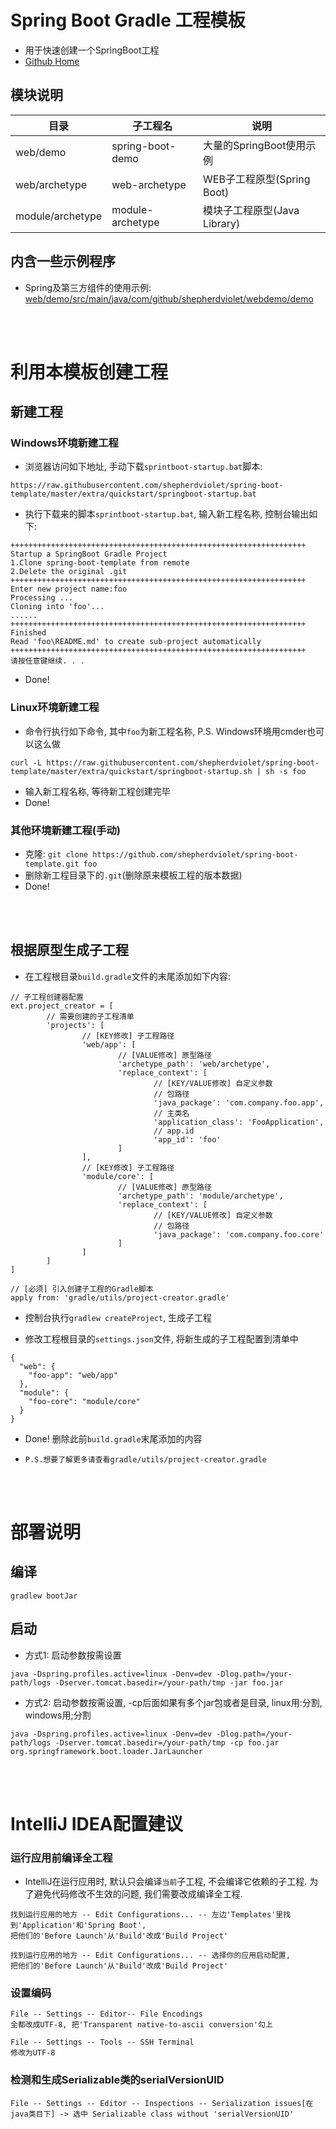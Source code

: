 # Spring Boot Gradle 工程模板

* 用于快速创建一个SpringBoot工程
* [Github Home](https://github.com/shepherdviolet/spring-boot-template)

## 模块说明

| 目录 | 子工程名 | 说明 |
| ------ | ----- | ----- |
| web/demo | spring-boot-demo | 大量的SpringBoot使用示例 |
| web/archetype | web-archetype | WEB子工程原型(Spring Boot) |
| module/archetype | module-archetype | 模块子工程原型(Java Library) |

## 内含一些示例程序

* Spring及第三方组件的使用示例: [web/demo/src/main/java/com/github/shepherdviolet/webdemo/demo](https://github.com/shepherdviolet/spring-boot-template/tree/master/web/demo/src/main/java/com/github/shepherdviolet/webdemo/demo)

<br>
<br>

# 利用本模板创建工程

## 新建工程

### Windows环境新建工程

* 浏览器访问如下地址, 手动下载`sprintboot-startup.bat`脚本:

```text
https://raw.githubusercontent.com/shepherdviolet/spring-boot-template/master/extra/quickstart/springboot-startup.bat
```

* 执行下载来的脚本`sprintboot-startup.bat`, 输入新工程名称, 控制台输出如下:

```text
++++++++++++++++++++++++++++++++++++++++++++++++++++++++++++++++++
Startup a SpringBoot Gradle Project
1.Clone spring-boot-template from remote
2.Delete the original .git
++++++++++++++++++++++++++++++++++++++++++++++++++++++++++++++++++
Enter new project name:foo
Processing ...
Cloning into 'foo'...
......
++++++++++++++++++++++++++++++++++++++++++++++++++++++++++++++++++
Finished
Read 'foo\README.md' to create sub-project automatically
++++++++++++++++++++++++++++++++++++++++++++++++++++++++++++++++++
请按任意键继续. . .
```

* Done!

### Linux环境新建工程

* 命令行执行如下命令, 其中`foo`为新工程名称, P.S. Windows环境用cmder也可以这么做

```text
curl -L https://raw.githubusercontent.com/shepherdviolet/spring-boot-template/master/extra/quickstart/springboot-startup.sh | sh -s foo
```

* 输入新工程名称, 等待新工程创建完毕
* Done!

### 其他环境新建工程(手动)

* 克隆: `git clone https://github.com/shepherdviolet/spring-boot-template.git foo`
* 删除新工程目录下的`.git`(删除原来模板工程的版本数据)
* Done!

<br>
<br>

## 根据原型生成子工程

* 在工程根目录`build.gradle`文件的末尾添加如下内容:

```text
// 子工程创建器配置
ext.project_creator = [
        // 需要创建的子工程清单
        'projects': [
                // [KEY修改] 子工程路径
                'web/app': [
                        // [VALUE修改] 原型路径
                        'archetype_path': 'web/archetype',
                        'replace_context': [
                                // [KEY/VALUE修改] 自定义参数
                                // 包路径
                                'java_package': 'com.company.foo.app',
                                // 主类名
                                'application_class': 'FooApplication',
                                // app.id
                                'app_id': 'foo'
                        ]
                ],
                // [KEY修改] 子工程路径
                'module/core': [
                        // [VALUE修改] 原型路径
                        'archetype_path': 'module/archetype',
                        'replace_context': [
                                // [KEY/VALUE修改] 自定义参数
                                // 包路径
                                'java_package': 'com.company.foo.core'
                        ]
                ]
        ]
]

// [必须] 引入创建子工程的Gradle脚本
apply from: 'gradle/utils/project-creator.gradle'
```

* 控制台执行`gradlew createProject`, 生成子工程

* 修改工程根目录的`settings.json`文件, 将新生成的子工程配置到清单中

```text
{
  "web": {
    "foo-app": "web/app"
  },
  "module": {
    "foo-core": "module/core"
  }
}
```

* Done! 删除此前`build.gradle`末尾添加的内容

* `P.S.想要了解更多请查看gradle/utils/project-creator.gradle`

<br>
<br>

# 部署说明

## 编译

```text
gradlew bootJar
```

## 启动

* 方式1: 启动参数按需设置

```text
java -Dspring.profiles.active=linux -Denv=dev -Dlog.path=/your-path/logs -Dserver.tomcat.basedir=/your-path/tmp -jar foo.jar
```

* 方式2: 启动参数按需设置, -cp后面如果有多个jar包或者是目录, linux用:分割, windows用;分割

```text
java -Dspring.profiles.active=linux -Denv=dev -Dlog.path=/your-path/logs -Dserver.tomcat.basedir=/your-path/tmp -cp foo.jar org.springframework.boot.loader.JarLauncher
```

<br>
<br>

# IntelliJ IDEA配置建议

### 运行应用前编译全工程

* IntelliJ在运行应用时, 默认只会编译`当前`子工程, 不会编译它依赖的子工程. 为了避免代码修改不生效的问题, 我们需要改成编译全工程. 

```text
找到运行应用的地方 -- Edit Configurations... -- 左边'Templates'里找到'Application'和'Spring Boot', 
把他们的'Before Launch'从'Build'改成'Build Project'

找到运行应用的地方 -- Edit Configurations... -- 选择你的应用启动配置, 
把他们的'Before Launch'从'Build'改成'Build Project'
```

### 设置编码

```text
File -- Settings -- Editor-- File Encodings
全都改成UTF-8, 把'Transparent native-to-ascii conversion'勾上

File -- Settings -- Tools -- SSH Terminal
修改为UTF-8
```

### 检测和生成Serializable类的serialVersionUID

```text
File -- Settings -- Editor -- Inspections -- Serialization issues[在java类目下] -> 选中 Serializable class without 'serialVersionUID'
```
